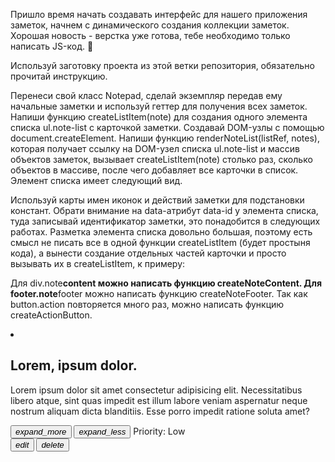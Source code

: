 Пришло время начать создавать интерфейс для нашего приложения заметок, начнем с динамического создания коллекции заметок. Хорошая новость - верстка уже готова, тебе необходимо только написать JS-код. 🎉

Используй заготовку проекта из этой ветки репозитория, обязательно прочитай инструкцию.

Перенеси свой класс Notepad, сделай экземпляр передав ему начальные заметки и используй геттер для получения всех заметок.
Напиши функцию createListItem(note) для создания одного элемента списка ul.note-list c карточкой заметки. Создавай DOM-узлы с помощью document.createElement.
Напиши функцию renderNoteList(listRef, notes), которая получает ссылку на DOM-узел списка ul.note-list и массив объектов заметок, вызывает createListItem(note) столько раз, сколько объектов в массиве, после чего добавляет все карточки в список.
Элемент списка имеет следующий вид.

Используй карты имен иконок и действий заметки для подстановки констант.
Обрати внимание на data-атрибут data-id у элемента списка, туда записывай идентификатор заметки, это понадобится в следующих работах.
Разметка элемента списка довольно большая, поэтому есть смысл не писать все в одной функции createListItem (будет простыня кода), а вынести создание отдельных частей карточки и просто вызывать их в createListItem, к примеру:

Для div.note**content можно написать функцию createNoteContent.
Для footer.note**footer можно написать функцию createNoteFooter.
Так как button.action повторяется много раз, можно написать функцию createActionButton.

<li class="note-list__item" data-id="тут id заметки">
  <div class="note">
    <div class="note__content">
      <h2 class="note__title">Lorem, ipsum dolor.</h2>
      <p class="note__body">
        Lorem ipsum dolor sit amet consectetur adipisicing elit. Necessitatibus
        libero atque, sint quas impedit est illum labore veniam aspernatur neque
        nostrum aliquam dicta blanditiis. Esse porro impedit ratione soluta
        amet?
      </p>
    </div>
    <footer class="note__footer">
      <section class="note__section">
        <button class="action" data-action="decrease-priority">
          <i class="material-icons action__icon">expand_more</i>
        </button>
        <button class="action" data-action="increase-priority">
          <i class="material-icons action__icon">expand_less</i>
        </button>
        <span class="note__priority">Priority: Low</span>
      </section>
      <section class="note__section">
        <button class="action" data-action="edit-note">
          <i class="material-icons action__icon">edit</i>
        </button>
        <button class="action" data-action="delete-note">
          <i class="material-icons action__icon">delete</i>
        </button>
      </section>
    </footer>
  </div>
</li>
